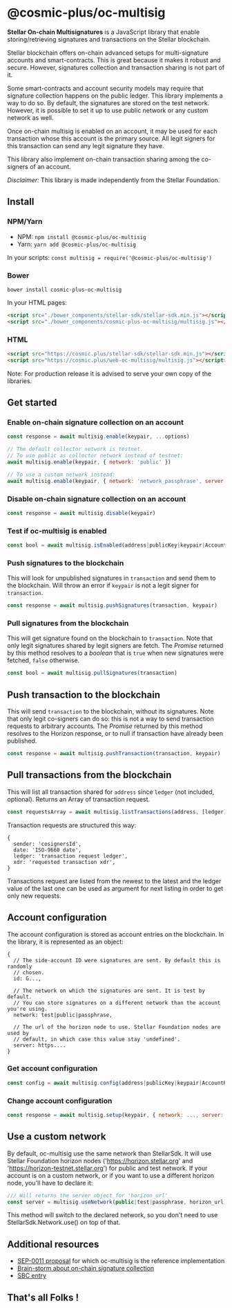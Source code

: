 # @cosmic-plus/oc-multisig

**Stellar On-chain Multisignatures** is a JavaScript library that enable
storing/retrieving signatures and transactions on the Stellar blockchain.

Stellar blockchain offers on-chain advanced setups for multi-signature
accounts and smart-contracts. This is great because it makes it robust and
secure. However, signatures collection and transaction sharing is not part of
it.

Some smart-contracts and account security models may require that signature 
collection happens on the public ledger. This library implements a way to do so.
By default, the signatures are stored on the test network. However, it is
possible to set it up to use public network or any custom network as well.

Once on-chain multisig is enabled on an account, it may be used for each 
transaction whose this account is the primary source. All legit signers for 
this transaction can send any legit signature they have.

This library also implement on-chain transaction sharing among the co-signers of
an account.

*Disclaimer:* This library is made independently from the Stellar Foundation.

## Install

### NPM/Yarn

* NPM: `npm install @cosmic-plus/oc-multisig`
* Yarn: `yarn add @cosmic-plus/oc-multisig`

In your scripts: ```const multisig = require('@cosmic-plus/oc-multisig')```

### Bower

`bower install cosmic-plus-oc-multisig`

In your HTML pages:

```HTML
<script src="./bower_components/stellar-sdk/stellar-sdk.min.js"></script>
<script src="./bower_components/cosmic-plus-oc-multisig/multisig.js"></script>
```

### HTML

```HTML
<script src="https://cosmic.plus/stellar-sdk/stellar-sdk.min.js"></script>
<script src="https://cosmic.plus/web-oc-multisig/multisig.js"></script>
```

Note: For production release it is advised to serve your own copy of the libraries.

## Get started

### Enable on-chain signature collection on an account

```js
const response = await multisig.enable(keypair, ...options)

// The default collector network is testnet.
// To use public as collector network instead of testnet:
await multisig.enable(keypair, { network: 'public' })

// To use a custom network instead:
await multisig.enable(keypair, { network: 'network_passphrase', server: 'horizon_url' })
```


### Disable on-chain signature collection on an account

```js
const response = await multisig.disable(keypair)
```

### Test if oc-multisig is enabled

```js
const bool = await multisig.isEnabled(address|publicKey|keypair|AccountResponse)
```

### Push signatures to the blockchain

This will look for unpublished signatures in `transaction` and send them to the
blockchain. Will throw an error if `keypair` is not a legit signer for
`transaction`.

```js
const response = await multisig.pushSignatures(transaction, keypair)
```

### Pull signatures from the blockchain

This will get signature found on the blockchain to `transaction`. Note that 
only legit signatures shared by legit signers are fetch. The *Promise* returned 
by this method resolves to a *boolean* that is `true` when new signatures were 
fetched, `false` otherwise.

```js
const bool = await multisig.pullSignatures(transaction)
```

## Push transaction to the blockchain

This will send `transaction` to the blockchain, without its signatures. Note
that only legit co-signers can do so: this is not a way to send transaction
requests to arbitrary accounts. The *Promise* returned by this method resolves
to the Horizon response, or to null if transaction have already been published.

```js
const response = await multisig.pushTransaction(transaction, keypair)
```

## Pull transactions from the blockchain

This will list all transaction shared for `address` since `ledger`
(not included, optional). Returns an Array of transaction request.

```js
const requestsArray = await multisig.listTransactions(address, [ledger])
```

Transaction requests are structured this way:

```
{
  sender: 'cosignersId',
  date: 'ISO-9660 date',
  ledger: 'transaction request ledger',
  xdr: 'requested transaction xdr',
}
```

Transactions request are listed from the newest to the latest and the ledger
value of the last one can be used as argument for next listing in order to get
only new requests.

## Account configuration

The account configuration is stored as account entries on the blockchain. In 
the library, it is represented as an object:

```
{
  // The side-account ID were signatures are sent. By default this is randomly
  // chosen.
  id: G..., 

  // The network on which the signatures are sent. It is test by default.
  // You can store signatures on a different network than the account you're using.
  network: test|public|passphrase, 

  // The url of the horizon node to use. Stellar Foundation nodes are used by
  // default, in which case this value stay 'undefined'.
  server: https....
}
```

### Get account configuration

```js
const config = await multisig.config(address|publicKey|keypair|AccountResponse)
```

### Change account configuration

```js
const response = await multisig.setup(keypair, { network: ..., server: ..., id: ...})
```

## Use a custom network

By default, oc-multisig use the same network than StellarSdk. It will use 
Stellar Foundation horizon nodes ('https://horizon.stellar.org' and 
'https://horizon-testnet.stellar.org') for public and test network. If your
account is on a custom network, or if you want to use a different horizon node, 
you'll have to declare it:

```js
/// Will returns the server object for 'horizon_url'
const server = multisig.useNetwork(public|test|passphrase, horizon_url)
```

This method will switch to the declared network, so you don't need to use 
StellarSdk.Network.use() on top of that.

## Additional resources

* [SEP-0011 proposal](https://github.com/stellar/stellar-protocol/pull/158) for which oc-multisig is the reference implementation
* [Brain-storm about on-chain signature collection](https://galactictalk.org/d/1436-on-chain-signature-collection)
* [SBC entry](https://galactictalk.org/d/1591-stellar-oc-multisig-on-chain-multi-signatures-collection-js-lib-protocol/3)

## That's all Folks !
